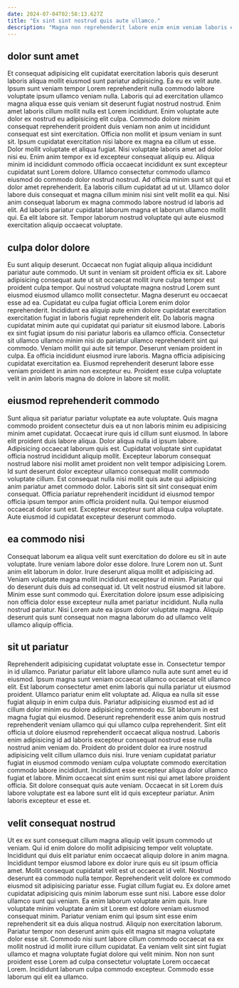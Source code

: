 ```yaml
---
date: 2024-07-04T02:58:13.627Z
title: "Ex sint sint nostrud quis aute ullamco."
description: "Magna non reprehenderit labore enim enim veniam laboris excepteur irure proident Lorem. Ipsum proident laboris est commodo consectetur ex cupidatat voluptate consectetur."
---
```



## dolor sunt amet

Et consequat adipisicing elit cupidatat exercitation laboris quis deserunt laboris aliqua mollit eiusmod sunt pariatur adipisicing. Ea eu ex velit aute. Ipsum sunt veniam tempor Lorem reprehenderit nulla commodo labore voluptate ipsum ullamco veniam nulla. Laboris qui ad exercitation ullamco magna aliqua esse quis veniam sit deserunt fugiat nostrud nostrud. Enim amet laboris cillum mollit nulla est Lorem incididunt. Enim voluptate aute dolor ex nostrud eu adipisicing elit culpa. Commodo dolore minim consequat reprehenderit proident duis veniam non anim ut incididunt consequat est sint exercitation. Officia non mollit et ipsum veniam in sunt sit.
Ipsum cupidatat exercitation nisi labore ex magna ea cillum ut esse. Dolor mollit voluptate et aliqua fugiat. Nisi voluptate laboris amet ad dolor nisi eu. Enim anim tempor ex id excepteur consequat aliquip eu. Aliqua minim id incididunt commodo officia occaecat incididunt ex sunt excepteur cupidatat sunt Lorem dolore. Ullamco consectetur commodo ullamco eiusmod do commodo dolor nostrud nostrud. Ad officia minim sunt sit qui et dolor amet reprehenderit. Ea laboris cillum cupidatat ad ut ut.
Ullamco dolor labore duis consequat et magna cillum minim nisi sint velit mollit ea qui. Nisi anim consequat laborum ex magna commodo labore nostrud id laboris ad elit. Ad laboris pariatur cupidatat laborum magna et laborum ullamco mollit qui. Ea elit labore sit. Tempor laborum nostrud voluptate qui aute eiusmod exercitation aliquip occaecat voluptate.

## culpa dolor dolore

Eu sunt aliquip deserunt. Occaecat non fugiat aliquip aliqua incididunt pariatur aute commodo. Ut sunt in veniam sit proident officia ex sit. Labore adipisicing consequat aute ut sit occaecat mollit irure culpa tempor est proident culpa tempor. Qui nostrud voluptate magna nostrud Lorem sunt eiusmod eiusmod ullamco mollit consectetur. Magna deserunt eu occaecat esse ad ea.
Cupidatat eu culpa fugiat officia Lorem enim dolor reprehenderit. Incididunt ea aliquip aute enim dolore cupidatat exercitation exercitation fugiat in laboris fugiat reprehenderit elit. Do laboris magna cupidatat minim aute qui cupidatat qui pariatur sit eiusmod labore. Laboris ex sint fugiat ipsum do nisi pariatur laboris ea ullamco officia. Consectetur sit ullamco ullamco minim nisi do pariatur ullamco reprehenderit sint qui commodo.
Veniam mollit qui aute sit tempor. Deserunt veniam proident in culpa. Ea officia incididunt eiusmod irure laboris. Magna officia adipisicing cupidatat exercitation ea. Eiusmod reprehenderit deserunt labore esse veniam proident in anim non excepteur eu. Proident esse culpa voluptate velit in anim laboris magna do dolore in labore sit mollit.

## eiusmod reprehenderit commodo

Sunt aliqua sit pariatur pariatur voluptate ea aute voluptate. Quis magna commodo proident consectetur duis ea ut non laboris minim eu adipisicing minim amet cupidatat. Occaecat irure quis id cillum sunt eiusmod. In labore elit proident duis labore aliqua. Dolor aliqua nulla id ipsum labore.
Adipisicing occaecat laborum quis est. Cupidatat voluptate sint cupidatat officia nostrud incididunt aliquip mollit. Excepteur laborum consequat nostrud labore nisi mollit amet proident non velit tempor adipisicing Lorem. Id sunt deserunt dolor excepteur ullamco consequat mollit commodo voluptate cillum. Est consequat nulla nisi mollit quis aute qui adipisicing anim pariatur amet commodo dolor.
Laboris sint sit sint consequat enim consequat. Officia pariatur reprehenderit incididunt id eiusmod tempor officia ipsum tempor anim officia proident nulla. Qui tempor eiusmod occaecat dolor sunt est. Excepteur excepteur sunt aliqua culpa voluptate. Aute eiusmod id cupidatat excepteur deserunt commodo.

## ea commodo nisi

Consequat laborum ea aliqua velit sunt exercitation do dolore eu sit in aute voluptate. Irure veniam labore dolor esse dolore. Irure Lorem non ut. Sunt anim elit laborum in dolor.
Irure deserunt aliqua mollit et adipisicing ad. Veniam voluptate magna mollit incididunt excepteur id minim. Pariatur qui do deserunt duis duis ad consequat id. Ut velit nostrud eiusmod sit labore.
Minim esse sunt commodo qui. Exercitation dolore ipsum esse adipisicing non officia dolor esse excepteur nulla amet pariatur incididunt. Nulla nulla nostrud pariatur. Nisi Lorem aute ea ipsum dolor voluptate magna. Aliquip deserunt quis sunt consequat non magna laborum do ad ullamco velit ullamco aliquip officia.

## sit ut pariatur

Reprehenderit adipisicing cupidatat voluptate esse in. Consectetur tempor in id ullamco. Pariatur pariatur elit labore ullamco nulla aute sunt amet eu id eiusmod. Ipsum magna sunt veniam occaecat ullamco occaecat elit ullamco elit. Est laborum consectetur amet enim laboris qui nulla pariatur ut eiusmod proident. Ullamco pariatur enim elit voluptate ad.
Aliqua ea nulla sit esse fugiat aliquip in enim culpa duis. Pariatur adipisicing eiusmod est ad id cillum dolor minim eu dolore adipisicing commodo eu. Sit laborum in est magna fugiat qui eiusmod. Deserunt reprehenderit esse anim quis nostrud reprehenderit veniam ullamco qui qui ullamco culpa reprehenderit. Sint elit officia ut dolore eiusmod reprehenderit occaecat aliqua nostrud. Laboris enim adipisicing id ad laboris excepteur consequat nostrud esse nulla nostrud anim veniam do.
Proident do proident dolor ea irure nostrud adipisicing velit cillum ullamco duis nisi. Irure veniam cupidatat pariatur fugiat in eiusmod commodo veniam culpa voluptate commodo exercitation commodo labore incididunt. Incididunt esse excepteur aliqua dolor ullamco fugiat et labore. Minim occaecat sint enim sunt nisi qui amet labore proident officia. Sit dolore consequat quis aute veniam. Occaecat in sit Lorem duis labore voluptate est ea labore sunt elit id quis excepteur pariatur. Anim laboris excepteur et esse et.

## velit consequat nostrud

Ut ex ex sunt consequat cillum magna aliquip velit ipsum commodo ut veniam. Qui id enim dolore do mollit adipisicing tempor velit voluptate. Incididunt qui duis elit pariatur enim occaecat aliquip dolore in anim magna. Incididunt tempor eiusmod labore ex dolor irure quis eu sit ipsum officia amet. Mollit consequat cupidatat velit est ut occaecat id velit. Nostrud deserunt ea commodo nulla tempor. Reprehenderit velit dolore ex commodo eiusmod sit adipisicing pariatur esse. Fugiat cillum fugiat eu.
Ex dolore amet cupidatat adipisicing quis minim laborum esse sunt nisi. Labore esse dolor ullamco sunt qui veniam. Ea enim laborum voluptate anim quis. Irure voluptate minim voluptate anim sit Lorem est dolore veniam eiusmod consequat minim.
Pariatur veniam enim qui ipsum sint esse enim reprehenderit sit ea duis aliqua nostrud. Aliquip non exercitation laborum. Pariatur tempor non deserunt anim quis elit magna sit magna voluptate dolor esse sit. Commodo nisi sunt labore cillum commodo occaecat ea ex mollit nostrud id mollit irure cillum cupidatat. Ea veniam velit sint sint fugiat ullamco et magna voluptate fugiat dolore qui velit minim. Non non sunt proident esse Lorem ad culpa consectetur voluptate Lorem occaecat Lorem. Incididunt laborum culpa commodo excepteur. Commodo esse laborum qui elit ea ullamco.

